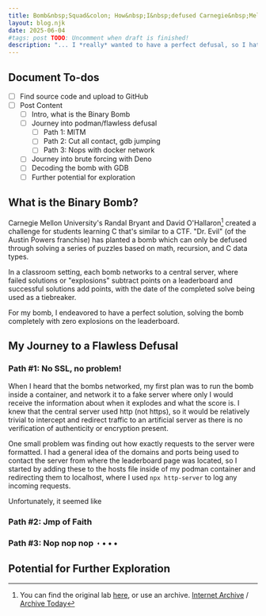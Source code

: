 ```yaml
---
title: Bomb&nbsp;Squad&colon; How&nbsp;I&nbsp;defused Carnegie&nbsp;Mellon's Binary&nbsp;Bomb
layout: blog.njk
date: 2025-06-04
#tags: post TODO: Uncomment when draft is finished!
description: "... I *really* wanted to have a perfect defusal, so I hatched a plan: I would put the bomb in a sealed docker container where no radio signals could escape ..."
---
```


## Document To-dos

- [ ] Find source code and upload to GitHub
- [ ] Post Content
  - [ ] Intro, what is the Binary Bomb
  - [ ] Journey into podman/flawless defusal
    - [ ] Path 1: MITM
    - [ ] Path 2: Cut all contact, gdb jumping
    - [ ] Path 3: Nops with docker network
  - [ ] Journey into brute forcing with Deno
  - [ ] Decoding the bomb with GDB
  - [ ] Further potential for exploration

## What is the Binary Bomb?

Carnegie Mellon University's Randal Bryant and David O'Hallaron[^1] created a
challenge for students learning C that's similar to a CTF. "Dr. Evil" (of the
Austin Powers franchise) has planted a bomb which can only be defused through
solving a series of puzzles based on math, recursion, and C data types.

In a classroom setting, each bomb networks to a central server, where failed
solutions or "explosions" subtract points on a leaderboard and successful
solutions add points, with the date of the completed solve being used as a
tiebreaker.

For my bomb, I endeavored to have a perfect solution, solving the bomb
completely with zero explosions on the leaderboard.

## My Journey to a Flawless Defusal

### Path #1: No SSL, no problem!

When I heard that the bombs networked, my first plan was to run the bomb inside
a container, and network it to a fake server where only I would receive the
information about when it explodes and what the score is. I knew that the
central server used http (not https), so it would be relatively trivial to
intercept and redirect traffic to an artificial server as there is no
verification of authenticity or encryption present.

One small problem was finding out how exactly requests to the server were
formatted. I had a general idea of the domains and ports being used to contact
the server from where the leaderboard page was located, so I started by adding
these to the hosts file inside of my podman container and redirecting them to
localhost, where I used `npx http-server` to log any incoming requests.

Unfortunately, it seemed like

### Path #2: Jmp of Faith

### Path #3: Nop nop nop <div style="display: inline-block;transform: rotate(45deg);">◔</div> • • •

## Potential for Further Exploration

[^1]: You can find the original lab
    [here](https://csapp.cs.cmu.edu/3e/labs.html), or use an archive.
    [Internet Archive](https://web.archive.org/web/20250604211438/https://csapp.cs.cmu.edu/3e/labs.html)
    / [Archive Today](https://archive.ph/rIfZt)

[^2]: It would be interesting to revisit this project with Siemen's
    (Edgeshark)[https://github.com/siemens/edgeshark] to see if I could have
    made more headway using this method. I think this would also be a great tool
    for security research in any containerized environment, so I'll surely find
    use for it later.
